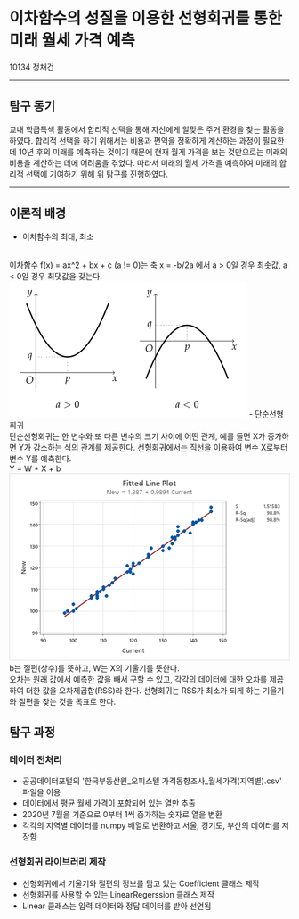 # 이차함수의 성질을 이용한 선형회귀를 통한 미래 월세 가격 예측

10134 정채건

---

## 탐구 동기 
교내 학급특색 활동에서 합리적 선택을 통해 자신에게 알맞은
주거 환경을 찾는 활동을 하였다. 합리적 선택을 하기 위해서는 비용과 편익을
 정확하게 계산하는 과정이 필요한데 10년 후의 미래를 예측하는 것이기 때문에
 현재 월게 가격을 보는 것만으로는 미래의 비용을 계산하는 데에 어려움을 겪었다.
 따라서 미래의 월세 가격을 예측하여 미래의 합리적 선택에 기여하기 위해 위
 탐구를 진행하였다.
<hr>

## 이론적 배경

- 이차함수의 최대, 최소
<br>
이차함수 f(x) = ax^2 + bx + c (a != 0)는 축 x = -b/2a 에서
a > 0일 경우 최솟값, a < 0일 경우 최댓값을 갖는다.
<img src="images/이차함수_최대_최소.png">
- 단순선형회귀
<br>
단순선형회귀는 한 변수와 또 다른 변수의 크기 사이에 어떤 관계, 
예를 들면 X가 증가하면 Y가 감소하는 식의 관계를 제공한다. 선형회귀에서는
 직선을 이용하여 변수 X로부터 변수 Y를 예측한다.
<br>
Y = W * X + b
<img src="images/선형회귀.webp">
<br>
b는 절편(상수)를 뜻하고, W는 X의 기울기를 뜻한다.
<br>
오차는 원래 값에서 예측한 값을 빼서 구할 수 있고, 각각의 데이터에 대한
 오차를 제곱하여 더한 값을 오차제곱합(RSS)라 한다. 선형회귀는 RSS가 최소가 되게 하는
 기울기와 절편을 찾는 것을 목표로 한다.

  
## 탐구 과정

### 데이터 전처리

- 공공데이터포털의 '한국부동산원_오피스텔 가격동향조사_월세가격(지역별).csv'
파일을 이용
- 데이터에서 평균 월세 가격이 포함되어 있는 열만 추출
- 2020년 7월을 기준으로 0부터 1씩 증가하는 숫자로 열을 변환
- 각각의 지역별 데이터를 numpy 배열로 변환하고 서울, 경기도, 부산의 데이터를 저장함
### 선형회귀 라이브러리 제작

- 선형회귀에서 기울기와 절편의 정보를 담고 있는 Coefficient 클래스 제작
- 선형회귀를 사용할 수 있는 LinearRegerssion 클래스 제작
- Linear 클래스는 입력 데이터와 정답 데이터를 받아 선언됨
